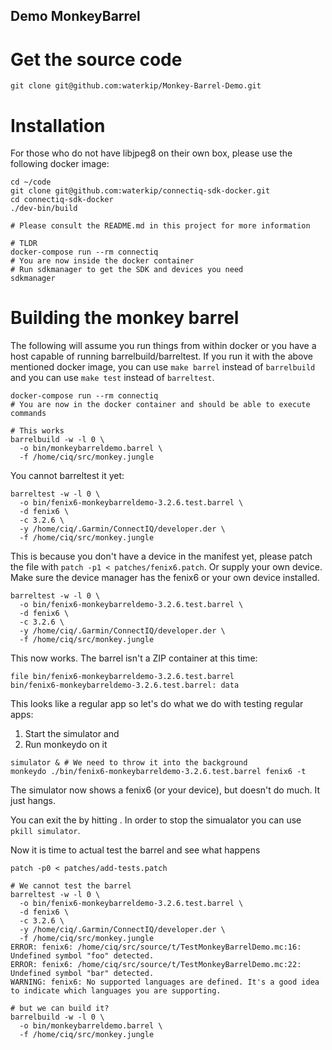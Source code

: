 Demo MonkeyBarrel
--

# Get the source code

```
git clone git@github.com:waterkip/Monkey-Barrel-Demo.git
```

# Installation

For those who do not have libjpeg8 on their own box, please use the following
docker image:

```
cd ~/code
git clone git@github.com:waterkip/connectiq-sdk-docker.git
cd connectiq-sdk-docker
./dev-bin/build

# Please consult the README.md in this project for more information

# TLDR
docker-compose run --rm connectiq
# You are now inside the docker container
# Run sdkmanager to get the SDK and devices you need
sdkmanager

```

# Building the monkey barrel

The following will assume you run things from within docker or you have a host
capable of running barrelbuild/barreltest. If you run it with the above
mentioned docker image, you can use `make barrel` instead of `barrelbuild` and
you can use `make test` instead of `barreltest`.

```
docker-compose run --rm connectiq
# You are now in the docker container and should be able to execute commands

# This works
barrelbuild -w -l 0 \
  -o bin/monkeybarreldemo.barrel \
  -f /home/ciq/src/monkey.jungle

```

You cannot barreltest it yet:

```
barreltest -w -l 0 \
  -o bin/fenix6-monkeybarreldemo-3.2.6.test.barrel \
  -d fenix6 \
  -c 3.2.6 \
  -y /home/ciq/.Garmin/ConnectIQ/developer.der \
  -f /home/ciq/src/monkey.jungle
```

This is because you don't have a device in the manifest yet, please patch the
file with `patch -p1 < patches/fenix6.patch`. Or supply your own device. Make
sure the device manager has the fenix6 or your own device installed.

```
barreltest -w -l 0 \
  -o bin/fenix6-monkeybarreldemo-3.2.6.test.barrel \
  -d fenix6 \
  -c 3.2.6 \
  -y /home/ciq/.Garmin/ConnectIQ/developer.der \
  -f /home/ciq/src/monkey.jungle
```

This now works. The barrel isn't a ZIP container at this time:

```
file bin/fenix6-monkeybarreldemo-3.2.6.test.barrel
bin/fenix6-monkeybarreldemo-3.2.6.test.barrel: data
```

This looks like a regular app so let's do what we do with testing regular apps:

1) Start the simulator and
2) Run monkeydo on it

```
simulator & # We need to throw it into the background
monkeydo ./bin/fenix6-monkeybarreldemo-3.2.6.test.barrel fenix6 -t
```

The simulator now shows a fenix6 (or your device), but doesn't do much. It just
hangs.

You can exit the by hitting <Ctrl-C>. In order to stop the simualator you can
use `pkill simulator`.

Now it is time to actual test the barrel and see what happens

```
patch -p0 < patches/add-tests.patch

# We cannot test the barrel
barreltest -w -l 0 \
  -o bin/fenix6-monkeybarreldemo-3.2.6.test.barrel \
  -d fenix6 \
  -c 3.2.6 \
  -y /home/ciq/.Garmin/ConnectIQ/developer.der \
  -f /home/ciq/src/monkey.jungle
ERROR: fenix6: /home/ciq/src/source/t/TestMonkeyBarrelDemo.mc:16: Undefined symbol "foo" detected.
ERROR: fenix6: /home/ciq/src/source/t/TestMonkeyBarrelDemo.mc:22: Undefined symbol "bar" detected.
WARNING: fenix6: No supported languages are defined. It's a good idea to indicate which languages you are supporting.

# but we can build it?
barrelbuild -w -l 0 \
  -o bin/monkeybarreldemo.barrel \
  -f /home/ciq/src/monkey.jungle
```
